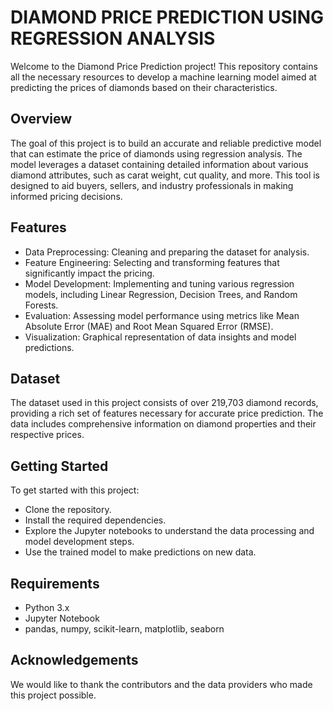 # DIAMOND PRICE PREDICTION USING REGRESSION ANALYSIS


Welcome to the Diamond Price Prediction project! This repository contains all the necessary resources to develop a machine learning model aimed at predicting the prices of diamonds based on their characteristics.

**Overview**
------------
The goal of this project is to build an accurate and reliable predictive model that can estimate the price of diamonds using regression analysis. The model leverages a dataset containing detailed information about various diamond attributes, such as carat weight, cut quality, and more. This tool is designed to aid buyers, sellers, and industry professionals in making informed pricing decisions.

**Features**
------------
 * Data Preprocessing: Cleaning and preparing the dataset for analysis.
 * Feature Engineering: Selecting and transforming features that significantly impact the pricing.
 * Model Development: Implementing and tuning various regression models, including Linear Regression, Decision Trees, and Random Forests.
 * Evaluation: Assessing model performance using metrics like Mean Absolute Error (MAE) and Root Mean Squared Error (RMSE).
 * Visualization: Graphical representation of data insights and model predictions.
   
**Dataset**
-----------

The dataset used in this project consists of over 219,703 diamond records, providing a rich set of features necessary for accurate price prediction. The data includes comprehensive information on diamond properties and their respective prices.

**Getting Started**
-------------------

To get started with this project:

* Clone the repository.
* Install the required dependencies.
* Explore the Jupyter notebooks to understand the data processing and model development steps.
* Use the trained model to make predictions on new data.
  
**Requirements**
----------------

* Python 3.x
* Jupyter Notebook
* pandas, numpy, scikit-learn, matplotlib, seaborn

**Acknowledgements**
--------------------

We would like to thank the contributors and the data providers who made this project possible.



